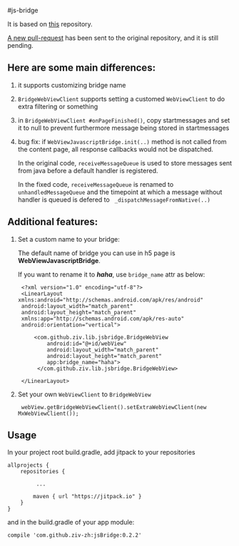 #js-bridge

It is based on [this](https://github.com/lzyzsd/JsBridge) repository. 

[A new pull-request](https://github.com/lzyzsd/JsBridge/pull/74) has been sent to the original repository, and it is still pending.


## Here are some main differences:



1. it supports customizing bridge name

2. `BridgeWebViewClient` supports setting a customed `WebViewClient` to do extra filtering or something

3. in `BridgeWebViewClient #onPageFinished()`, copy startmessages and set it to null to prevent furthermore message being stored in startmessages

4. bug fix: if `WebViewJavascriptBridge.init(..)` method is not called from the content page, all response callbacks would not be dispatched.

    In the original code,     `receiveMessageQueue`  is used to store messages sent from java before a default handler is registered.

    In the fixed code,  `receiveMessageQueue` is renamed to  `unhandledMessageQueue` and the timepoint at which a message without handler is queued is defered to  ` _dispatchMessageFromNative(..)`




## Additional features:

1. Set a custom name to your bridge:

	The default name of bridge you can use in h5 page is **WebViewJavascriptBridge**.
	
	If you want to rename it to ***haha***, use `bridge_name` attr as below:




		<?xml version="1.0" encoding="utf-8"?>
		<LinearLayout xmlns:android="http://schemas.android.com/apk/res/android"
	    android:layout_width="match_parent"
	    android:layout_height="match_parent"
	    xmlns:app="http://schemas.android.com/apk/res-auto"
	    android:orientation="vertical">
	
		    <com.github.ziv.lib.jsbridge.BridgeWebView
		        android:id="@+id/webView"
		        android:layout_width="match_parent"
		        android:layout_height="match_parent"
		        app:bridge_name="haha">
		     </com.github.ziv.lib.jsbridge.BridgeWebView>
	
		</LinearLayout>


2. Set your own `WebViewClient` to `BridgeWebView`

		webView.getBridgeWebViewClient().setExtraWebViewClient(new MxWebViewClient());




## Usage

In your project root build.gradle, add jitpack to your repositories

	
	allprojects {
	    repositories {

	         ...

	        maven { url "https://jitpack.io" }
	    }
	}

and in the build.gradle of your app module: 

	compile 'com.github.ziv-zh:jsBridge:0.2.2'